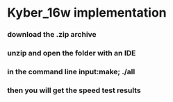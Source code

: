 # Kyber_16w implementation
### download the .zip archive
### unzip and open the folder with an IDE
### in the command line input:make; ./all
### then you will get the speed test results

